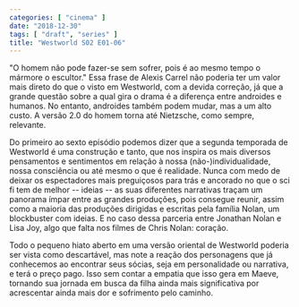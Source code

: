 ```yaml
---
categories: [ "cinema" ]
date: "2018-12-30"
tags: [ "draft", "series" ]
title: "Westworld S02 E01-06"
---
```

"O homem não pode fazer-se sem sofrer, pois é ao mesmo tempo o
mármore o escultor." Essa frase de Alexis Carrel não poderia ter um
valor mais direto do que o visto em Westworld, com a devida correção,
já que a grande questão sobre a qual gira o drama é a diferença
entre androides e humanos. No entanto, androides também podem mudar,
mas a um alto custo. A versão 2.0 do homem torna até Nietzsche, como
sempre, relevante.

Do primeiro ao sexto episódio podemos dizer que a segunda temporada de
Westworld é uma construção e tanto, que nos inspira os mais diversos
pensamentos e sentimentos em relação à nossa (não-)individualidade,
nossa consciência ou até mesmo o que é realidade. Nunca com medo de
deixar os espectadores mais preguiçosos para trás e ancorado no que o
sci fi tem de melhor -- ideias -- as suas diferentes narrativas traçam
um panorama ímpar entre as grandes produções, pois consegue reunir,
assim como a maioria das produções dirigidas e escritas pela família
Nolan, um blockbuster com ideias. E no caso dessa parceria entre Jonathan
Nolan e Lisa Joy, algo que falta nos filmes de Chris Nolan: coração.

Todo o pequeno hiato aberto em uma versão oriental de Westworld poderia
ser vista como descartável, mas note a reação dos personagens que já
conhecemos ao encontrar seus sócias, seja em personalidade ou narrativa,
e terá o preço pago. Isso sem contar a empatia que isso gera em Maeve,
tornando sua jornada em busca da filha ainda mais significativa por
acrescentar ainda mais dor e sofrimento pelo caminho.
